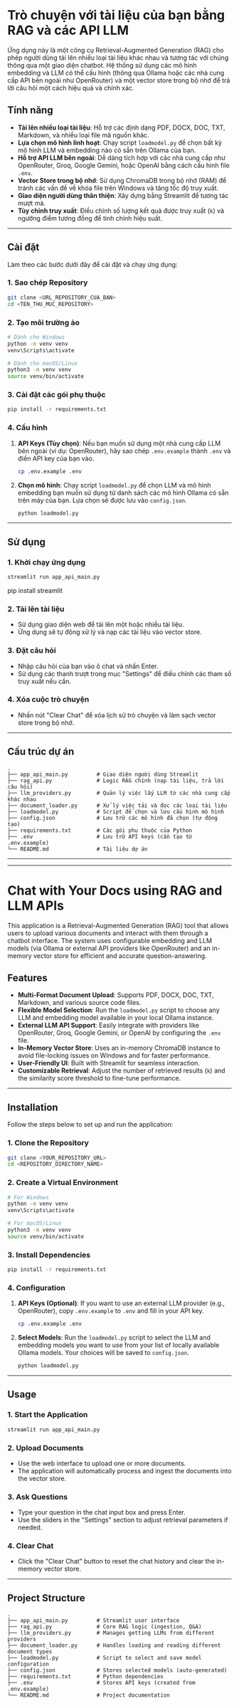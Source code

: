 # Trò chuyện với tài liệu của bạn bằng RAG và các API LLM

Ứng dụng này là một công cụ Retrieval-Augmented Generation (RAG) cho phép người dùng tải lên nhiều loại tài liệu khác nhau và tương tác với chúng thông qua một giao diện chatbot. Hệ thống sử dụng các mô hình embedding và LLM có thể cấu hình (thông qua Ollama hoặc các nhà cung cấp API bên ngoài như OpenRouter) và một vector store trong bộ nhớ để trả lời câu hỏi một cách hiệu quả và chính xác.

## Tính năng

- **Tải lên nhiều loại tài liệu**: Hỗ trợ các định dạng PDF, DOCX, DOC, TXT, Markdown, và nhiều loại file mã nguồn khác.
- **Lựa chọn mô hình linh hoạt**: Chạy script `loadmodel.py` để chọn bất kỳ mô hình LLM và embedding nào có sẵn trên Ollama của bạn.
- **Hỗ trợ API LLM bên ngoài**: Dễ dàng tích hợp với các nhà cung cấp như OpenRouter, Groq, Google Gemini, hoặc OpenAI bằng cách cấu hình file `.env`.
- **Vector Store trong bộ nhớ**: Sử dụng ChromaDB trong bộ nhớ (RAM) để tránh các vấn đề về khóa file trên Windows và tăng tốc độ truy xuất.
- **Giao diện người dùng thân thiện**: Xây dựng bằng Streamlit để tương tác mượt mà.
- **Tùy chỉnh truy xuất**: Điều chỉnh số lượng kết quả được truy xuất (`k`) và ngưỡng điểm tương đồng để tinh chỉnh hiệu suất.

---

## Cài đặt

Làm theo các bước dưới đây để cài đặt và chạy ứng dụng:

### 1. Sao chép Repository

```bash
git clone <URL_REPOSITORY_CUA_BAN>
cd <TEN_THU_MUC_REPOSITORY>
```

### 2. Tạo môi trường ảo

```bash
# Dành cho Windows
python -m venv venv
venv\Scripts\activate

# Dành cho macOS/Linux
python3 -m venv venv
source venv/bin/activate
```

### 3. Cài đặt các gói phụ thuộc

```bash
pip install -r requirements.txt
```

### 4. Cấu hình

1.  **API Keys (Tùy chọn)**: Nếu bạn muốn sử dụng một nhà cung cấp LLM bên ngoài (ví dụ: OpenRouter), hãy sao chép `.env.example` thành `.env` và điền API key của bạn vào.
    ```bash
    cp .env.example .env
    ```
2.  **Chọn mô hình**: Chạy script `loadmodel.py` để chọn LLM và mô hình embedding bạn muốn sử dụng từ danh sách các mô hình Ollama có sẵn trên máy của bạn. Lựa chọn sẽ được lưu vào `config.json`.
    ```bash
    python loadmodel.py
    ```

---

## Sử dụng

### 1. Khởi chạy ứng dụng

```bash
streamlit run app_api_main.py
```
pip install streamlit

### 2. Tải lên tài liệu

-   Sử dụng giao diện web để tải lên một hoặc nhiều tài liệu.
-   Ứng dụng sẽ tự động xử lý và nạp các tài liệu vào vector store.

### 3. Đặt câu hỏi

-   Nhập câu hỏi của bạn vào ô chat và nhấn Enter.
-   Sử dụng các thanh trượt trong mục "Settings" để điều chỉnh các tham số truy xuất nếu cần.

### 4. Xóa cuộc trò chuyện

-   Nhấn nút "Clear Chat" để xóa lịch sử trò chuyện và làm sạch vector store trong bộ nhớ.

---

## Cấu trúc dự án

```
.
├── app_api_main.py         # Giao diện người dùng Streamlit
├── rag_api.py              # Logic RAG chính (nạp tài liệu, trả lời câu hỏi)
├── llm_providers.py        # Quản lý việc lấy LLM từ các nhà cung cấp khác nhau
├── document_loader.py      # Xử lý việc tải và đọc các loại tài liệu
├── loadmodel.py            # Script để chọn và lưu cấu hình mô hình
├── config.json             # Lưu trữ các mô hình đã chọn (tự động tạo)
├── requirements.txt        # Các gói phụ thuộc của Python
├── .env                    # Lưu trữ API keys (cần tạo từ .env.example)
└── README.md               # Tài liệu dự án
```

---
---

# Chat with Your Docs using RAG and LLM APIs

This application is a Retrieval-Augmented Generation (RAG) tool that allows users to upload various documents and interact with them through a chatbot interface. The system uses configurable embedding and LLM models (via Ollama or external API providers like OpenRouter) and an in-memory vector store for efficient and accurate question-answering.

## Features

- **Multi-Format Document Upload**: Supports PDF, DOCX, DOC, TXT, Markdown, and various source code files.
- **Flexible Model Selection**: Run the `loadmodel.py` script to choose any LLM and embedding model available in your local Ollama instance.
- **External LLM API Support**: Easily integrate with providers like OpenRouter, Groq, Google Gemini, or OpenAI by configuring the `.env` file.
- **In-Memory Vector Store**: Uses an in-memory ChromaDB instance to avoid file-locking issues on Windows and for faster performance.
- **User-Friendly UI**: Built with Streamlit for seamless interaction.
- **Customizable Retrieval**: Adjust the number of retrieved results (`k`) and the similarity score threshold to fine-tune performance.

---

## Installation

Follow the steps below to set up and run the application:

### 1. Clone the Repository

```bash
git clone <YOUR_REPOSITORY_URL>
cd <REPOSITORY_DIRECTORY_NAME>
```

### 2. Create a Virtual Environment

```bash
# For Windows
python -m venv venv
venv\Scripts\activate

# For macOS/Linux
python3 -m venv venv
source venv/bin/activate
```

### 3. Install Dependencies

```bash
pip install -r requirements.txt
```

### 4. Configuration

1.  **API Keys (Optional)**: If you want to use an external LLM provider (e.g., OpenRouter), copy `.env.example` to `.env` and fill in your API key.
    ```bash
    cp .env.example .env
    ```
2.  **Select Models**: Run the `loadmodel.py` script to select the LLM and embedding models you want to use from your list of locally available Ollama models. Your choices will be saved to `config.json`.
    ```bash
    python loadmodel.py
    ```

---

## Usage

### 1. Start the Application

```bash
streamlit run app_api_main.py
```

### 2. Upload Documents

-   Use the web interface to upload one or more documents.
-   The application will automatically process and ingest the documents into the vector store.

### 3. Ask Questions

-   Type your question in the chat input box and press Enter.
-   Use the sliders in the "Settings" section to adjust retrieval parameters if needed.

### 4. Clear Chat

-   Click the "Clear Chat" button to reset the chat history and clear the in-memory vector store.

---

## Project Structure

```
.
├── app_api_main.py         # Streamlit user interface
├── rag_api.py              # Core RAG logic (ingestion, Q&A)
├── llm_providers.py        # Manages getting LLMs from different providers
├── document_loader.py      # Handles loading and reading different document types
├── loadmodel.py            # Script to select and save model configuration
├── config.json             # Stores selected models (auto-generated)
├── requirements.txt        # Python dependencies
├── .env                    # Stores API keys (created from .env.example)
└── README.md               # Project documentation
